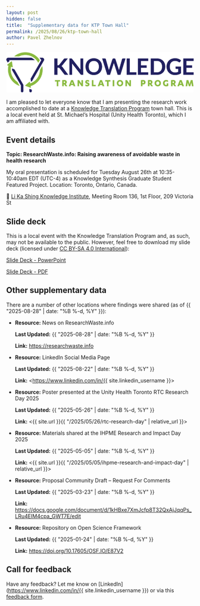 ```yaml
---
layout: post
hidden: false
title:  "Supplementary data for KTP Town Hall"
permalink: /2025/08/26/ktp-town-hall
author: Pavel Zhelnov
---
```


![Knowledge Translation Program Logo](/assets/media/ktp_logo.png)

I am pleased to let everyone know that I am presenting the research work accomplished to date at a [Knowledge Translation Program](https://knowledgetranslation.net/) town hall. This is a local event held at St. Michael’s Hospital (Unity Health Toronto), which I am affiliated with.

## Event details

**Topic: ResearchWaste.info: Raising awareness of avoidable waste in health research**

My oral presentation is scheduled for Tuesday August 26th at 10:35-10:40am EDT (UTC-4) as a Knowledge Synthesis Graduate Student Featured Project. Location: Toronto, Ontario, Canada.

📍 [Li Ka Shing Knowledge Institute](https://maps.app.goo.gl/Y9naD13LHbHSsk6M6), Meeting Room 136, 1st Floor, 209 Victoria St

## Slide deck

This is a local event with the Knowledge Translation Program and, as such, may not be available to the public. However, feel free to download my slide deck (licensed under [CC BY-SA 4.0 International](https://creativecommons.org/licenses/by-sa/4.0/)):

[Slide Deck - PowerPoint](/assets/pptx/KTP_Zhelnov_2025-08-26.pptx)

[Slide Deck - PDF](/assets/pdf/KTP_Zhelnov_2025-08-26.pdf)

## Other supplementary data

There are a number of other locations where findings were shared (as of {{ "2025-08-28" | date: "%B %-d, %Y" }}):

* **Resource:** News on ResearchWaste.info

  **Last Updated:** {{ "2025-08-28" | date: "%B %-d, %Y" }}

  **Link:** <https://researchwaste.info>

* **Resource:** LinkedIn Social Media Page

  **Last Updated:** {{ "2025-08-22" | date: "%B %-d, %Y" }}
  
  **Link:** <https://www.linkedin.com/in/{{ site.linkedin_username }}>

* **Resource:** Poster presented at the Unity Health Toronto RTC Research Day 2025

  **Last Updated:** {{ "2025-05-26" | date: "%B %-d, %Y" }}

  **Link:** <{{ site.url }}{{ "/2025/05/26/rtc-research-day" | relative_url }}>

* **Resource:** Materials shared at the IHPME Research and Impact Day 2025

  **Last Updated:** {{ "2025-05-05" | date: "%B %-d, %Y" }}

  **Link:** <{{ site.url }}{{ "/2025/05/05/ihpme-research-and-impact-day" | relative_url }}>

* **Resource:** Proposal Community Draft – Request For Comments

  **Last Updated:** {{ "2025-03-23" | date: "%B %-d, %Y" }}
  
  **Link:** <https://docs.google.com/document/d/1kHBxe7XmJcfp8T32QxAjJqqPs_LRu4EIM4cpa_GWT7E/edit>

* **Resource:** Repository on Open Science Framework

  **Last Updated:** {{ "2025-01-24" | date: "%B %-d, %Y" }}
  
  **Link:** <https://doi.org/10.17605/OSF.IO/E87V2>

## Call for feedback

Have any feedback? Let me know on [LinkedIn](https://www.linkedin.com/in/{{ site.linkedin_username }}) or via this [feedback form](/contact/).
